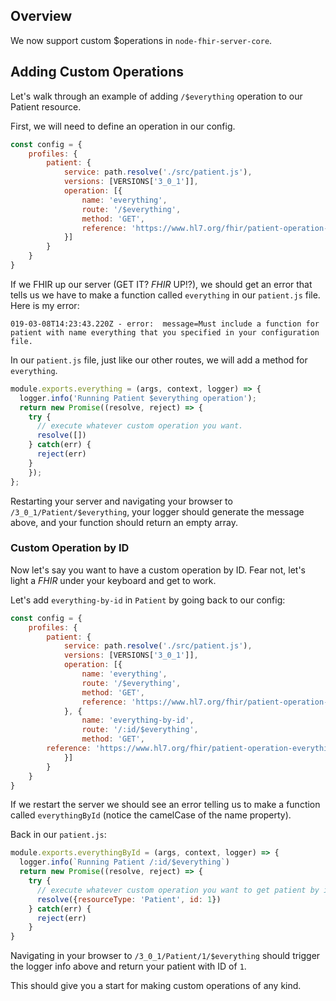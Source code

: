 ## Overview

We now support custom $operations in `node-fhir-server-core`.

## Adding Custom Operations

Let's walk through an example of adding `/$everything` operation to our Patient resource.  

First, we will need to define an operation in our config.

```javascript
const config = {
	profiles: {
		patient: {
			service: path.resolve('./src/patient.js'),
			versions: [VERSIONS['3_0_1']],
			operation: [{
				name: 'everything',
				route: '/$everything',
				method: 'GET',
				reference: 'https://www.hl7.org/fhir/patient-operation-everything.html'
			}]
		}
	}
}
```

If we FHIR up our server (GET IT? *FHIR* UP!?), we should get an error that tells us we have to make a function called `everything` in our `patient.js` file. Here is my error:

`019-03-08T14:23:43.220Z - error:  message=Must include a function for patient with name everything that you specified in your configuration file.`

In our `patient.js` file, just like our other routes, we will add a method for `everything`.

```javascript
module.exports.everything = (args, context, logger) => {
  logger.info('Running Patient $everything operation');
  return new Promise((resolve, reject) => {
    try { 
      // execute whatever custom operation you want.
      resolve([])
    } catch(err) {
      reject(err)
    }
	});
};
```

Restarting your server and navigating your browser to `/3_0_1/Patient/$everything`, your logger should generate the message above, and your function should return an empty array.

### Custom Operation by ID

Now let's say you want to have a custom operation by ID.  Fear not, let's light a *FHIR* under your keyboard and get to work.

Let's add `everything-by-id` in `Patient` by going back to our config:

```javascript
const config = {
	profiles: {
		patient: {
			service: path.resolve('./src/patient.js'),
			versions: [VERSIONS['3_0_1']],
			operation: [{
				name: 'everything',
				route: '/$everything',
				method: 'GET',
				reference: 'https://www.hl7.org/fhir/patient-operation-everything.html'
			}, {
				name: 'everything-by-id',
				route: '/:id/$everything',
				method: 'GET',
        reference: 'https://www.hl7.org/fhir/patient-operation-everything.html'
			}]
		}
	}
}
```

If we restart the server we should see an error telling us to make a function called `everythingById` (notice the camelCase of the name property).

Back in our `patient.js`:

```javascript
module.exports.everythingById = (args, context, logger) => {
  logger.info(`Running Patient /:id/$everything`)
  return new Promise((resolve, reject) => {
    try { 
      // execute whatever custom operation you want to get patient by id.
      resolve({resourceType: 'Patient', id: 1})
    } catch(err) {
      reject(err)
    }
}
```

Navigating in your browser to `/3_0_1/Patient/1/$everything` should trigger the logger info above and return your patient with ID of `1`.

This should give you a start for making custom operations of any kind.  
